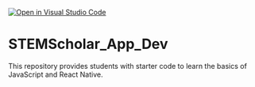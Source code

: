 [![Open in Visual Studio Code](https://classroom.github.com/assets/open-in-vscode-718a45dd9cf7e7f842a935f5ebbe5719a5e09af4491e668f4dbf3b35d5cca122.svg)](https://classroom.github.com/online_ide?assignment_repo_id=11447243&assignment_repo_type=AssignmentRepo)
# STEMScholar_App_Dev
This repository provides students with starter code to learn the basics of JavaScript and React Native. 
